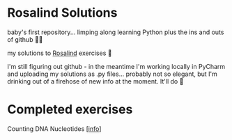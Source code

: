 # Rosalind Solutions

baby's first repository... limping along learning Python plus the ins and outs of github :face_with_spiral_eyes: 

my solutions to [Rosalind](https://rosalind.info/problems/locations/) exercises :dna:

I'm still figuring out github - in the meantime I'm working locally in PyCharm and uploading my solutions as .py files... probably not so elegant, but I'm drinking out of a firehose of new info at the moment. It'll do :shrug:

# Completed exercises

Counting DNA Nucleotides [[info](https://rosalind.info/problems/dna/)]

